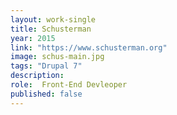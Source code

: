 ```yaml
---
layout: work-single
title: Schusterman
year: 2015
link: "https://www.schusterman.org"
image: schus-main.jpg
tags: "Drupal 7"
description: 
role:  Front-End Devleoper
published: false
---
```

